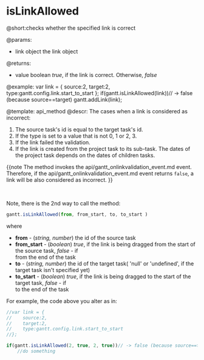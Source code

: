 isLinkAllowed
=============

@short:checks whether the specified link is correct
	

@params:
- link	object 		the link object

@returns:
- value		boolean		<i>true</i>, if the link is correct. Otherwise, <i>false</i>


@example:
var link = {
    source:2,
    target:2,
    type:gantt.config.link.start_to_start
};
if(gantt.isLinkAllowed(link))// -> false (because source==target)
	gantt.addLink(link);


@template:	api_method
@descr:
The cases when a link is considered as incorrect:

1. The source task's id is equal to the target task's id.
2. If the type is set to a value that is not 0, 1 or 2, 3.
3. If the link failed the validation.
4. If the link is created from the project task to its sub-task. The dates of the project task depends on the dates of children tasks.


{{note
The method invokes the api/gantt_onlinkvalidation_event.md event. Therefore, if the api/gantt_onlinkvalidation_event.md event returns `false`, a link will be also considered as incorrect.
}}

<br>

Note, there is the 2nd way to call the method:

~~~js
gantt.isLinkAllowed(from, from_start, to, to_start )
~~~

where 

- **from**  - (*string, number*)	the id of the source task
- **from_start** - 	(*boolean*)		<i>true</i>, if the link is being dragged from the start of the  source task, <i>false</i> - if <br> from the end of the task
- **to** - (*string, number*)	the id of the target task( 'null' or 'undefined', if the target task isn't specified yet)
- **to_start** - (*boolean*)		<i>true</i>, if the link is being dragged to the start of the target task, <i>false</i> - if <br> to the end of the task

For example, the code above you alter as in:

~~~js
//var link = {
//    source:2,
//    target:2,
//    type:gantt.config.link.start_to_start
//};

if(gantt.isLinkAllowed(2, true, 2, true))// -> false (because source==target)
	//do something
    
~~~
